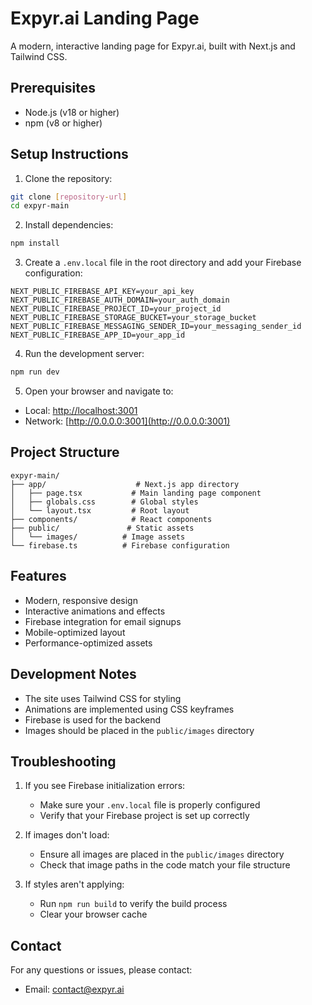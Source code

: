 # Expyr.ai Landing Page

A modern, interactive landing page for Expyr.ai, built with Next.js and Tailwind CSS.

## Prerequisites

- Node.js (v18 or higher)
- npm (v8 or higher)

## Setup Instructions

1. Clone the repository:
```bash
git clone [repository-url]
cd expyr-main
```

2. Install dependencies:
```bash
npm install
```

3. Create a `.env.local` file in the root directory and add your Firebase configuration:
```env
NEXT_PUBLIC_FIREBASE_API_KEY=your_api_key
NEXT_PUBLIC_FIREBASE_AUTH_DOMAIN=your_auth_domain
NEXT_PUBLIC_FIREBASE_PROJECT_ID=your_project_id
NEXT_PUBLIC_FIREBASE_STORAGE_BUCKET=your_storage_bucket
NEXT_PUBLIC_FIREBASE_MESSAGING_SENDER_ID=your_messaging_sender_id
NEXT_PUBLIC_FIREBASE_APP_ID=your_app_id
```

4. Run the development server:
```bash
npm run dev
```

5. Open your browser and navigate to:
- Local: [http://localhost:3001](http://localhost:3001)
- Network: [http://0.0.0.0:3001](http://0.0.0.0:3001)

## Project Structure

```
expyr-main/
├── app/                    # Next.js app directory
│   ├── page.tsx           # Main landing page component
│   ├── globals.css        # Global styles
│   └── layout.tsx         # Root layout
├── components/            # React components
├── public/               # Static assets
│   └── images/          # Image assets
└── firebase.ts          # Firebase configuration
```

## Features

- Modern, responsive design
- Interactive animations and effects
- Firebase integration for email signups
- Mobile-optimized layout
- Performance-optimized assets

## Development Notes

- The site uses Tailwind CSS for styling
- Animations are implemented using CSS keyframes
- Firebase is used for the backend
- Images should be placed in the `public/images` directory

## Troubleshooting

1. If you see Firebase initialization errors:
   - Make sure your `.env.local` file is properly configured
   - Verify that your Firebase project is set up correctly

2. If images don't load:
   - Ensure all images are placed in the `public/images` directory
   - Check that image paths in the code match your file structure

3. If styles aren't applying:
   - Run `npm run build` to verify the build process
   - Clear your browser cache

## Contact

For any questions or issues, please contact:
- Email: contact@expyr.ai
